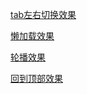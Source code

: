 [tab左右切换效果](http://htmlpreview.github.io/?https://github.com/zhuyutrisla/demos/blob/master/%E7%BB%84%E4%BB%B6/tab%E5%B7%A6%E5%8F%B3%E5%88%87%E6%8D%A2%E7%BB%84%E4%BB%B6.html)



[懒加载效果](http://htmlpreview.github.io/?https://github.com/zhuyutrisla/demos/blob/master/%E7%BB%84%E4%BB%B6/%E6%87%92%E5%8A%A0%E8%BD%BD%E7%BB%84%E4%BB%B6.html)



[轮播效果](http://htmlpreview.github.io/?https://github.com/zhuyutrisla/demos/blob/master/%E7%BB%84%E4%BB%B6/%E8%BD%AE%E6%92%AD%20-%20%E7%BB%84%E4%BB%B6.html)



[回到顶部效果](http://htmlpreview.github.io/?https://github.com/zhuyutrisla/demos/blob/master/%E7%BB%84%E4%BB%B6/%E5%9B%9E%E5%88%B0%E9%A1%B6%E9%83%A8%E7%BB%84%E4%BB%B6.html)

